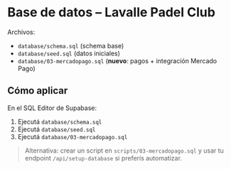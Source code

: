 # Base de datos – Lavalle Padel Club

Archivos:
- `database/schema.sql` (schema base)
- `database/seed.sql` (datos iniciales)
- `database/03-mercadopago.sql` (**nuevo**: pagos + integración Mercado Pago)

## Cómo aplicar
En el SQL Editor de Supabase:
1) Ejecutá `database/schema.sql`
2) Ejecutá `database/seed.sql`
3) Ejecutá `database/03-mercadopago.sql`

> Alternativa: crear un script en `scripts/03-mercadopago.sql` y usar tu endpoint `/api/setup-database` si preferís automatizar.